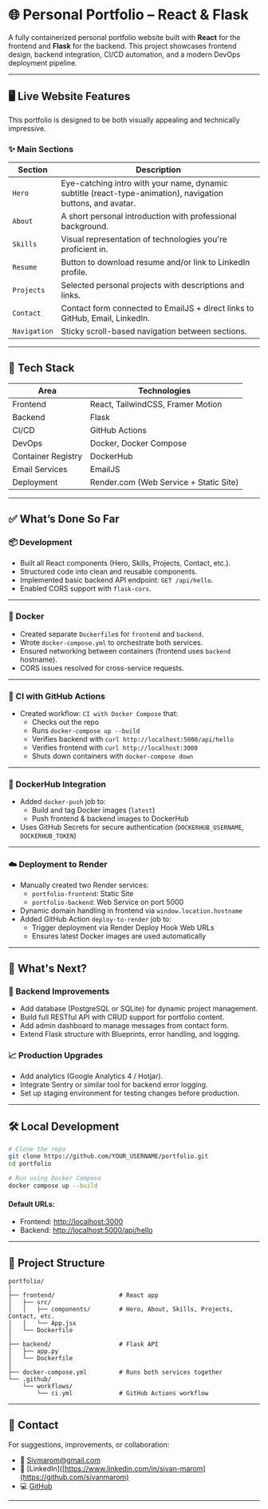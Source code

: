 
# 🌐 Personal Portfolio – React & Flask

A fully containerized personal portfolio website built with **React** for the frontend and **Flask** for the backend. This project showcases frontend design, backend integration, CI/CD automation, and a modern DevOps deployment pipeline.

---

## 🖥️ Live Website Features

This portfolio is designed to be both visually appealing and technically impressive.

### ✨ Main Sections

| Section     | Description |
|-------------|-------------|
| `Hero`      | Eye-catching intro with your name, dynamic subtitle (react-type-animation), navigation buttons, and avatar. |
| `About`     | A short personal introduction with professional background. |
| `Skills`    | Visual representation of technologies you're proficient in. |
| `Resume`    | Button to download resume and/or link to LinkedIn profile. |
| `Projects`  | Selected personal projects with descriptions and links. |
| `Contact`   | Contact form connected to EmailJS + direct links to GitHub, Email, LinkedIn. |
| `Navigation`| Sticky scroll-based navigation between sections. |

---

## 🧱 Tech Stack

| Area             | Technologies                            |
|------------------|------------------------------------------|
| Frontend         | React, TailwindCSS, Framer Motion        |
| Backend          | Flask                                    |
| CI/CD            | GitHub Actions                           |
| DevOps           | Docker, Docker Compose                   |
| Container Registry | DockerHub                            |
| Email Services   | EmailJS                                  |
| Deployment       | Render.com (Web Service + Static Site)   |

---

## ✅ What’s Done So Far

### 📦 Development

- Built all React components (Hero, Skills, Projects, Contact, etc.).
- Structured code into clean and reusable components.
- Implemented basic backend API endpoint: `GET /api/hello`.
- Enabled CORS support with `flask-cors`.

---

### 🐳 Docker

- Created separate `Dockerfile`s for `frontend` and `backend`.
- Wrote `docker-compose.yml` to orchestrate both services.
- Ensured networking between containers (frontend uses `backend` hostname).
- CORS issues resolved for cross-service requests.

---

### 🧪 CI with GitHub Actions

- Created workflow: `CI with Docker Compose` that:
  - Checks out the repo
  - Runs `docker-compose up --build`
  - Verifies backend with `curl http://localhost:5000/api/hello`
  - Verifies frontend with `curl http://localhost:3000`
  - Shuts down containers with `docker-compose down`

---

### 🐋 DockerHub Integration

- Added `docker-push` job to:
  - Build and tag Docker images (`latest`)
  - Push frontend & backend images to DockerHub
- Uses GitHub Secrets for secure authentication (`DOCKERHUB_USERNAME`, `DOCKERHUB_TOKEN`)

---

### ☁️ Deployment to Render

- Manually created two Render services:
  - `portfolio-frontend`: Static Site
  - `portfolio-backend`: Web Service on port 5000
- Dynamic domain handling in frontend via `window.location.hostname`
- Added GitHub Action `deploy-to-render` job to:
  - Trigger deployment via Render Deploy Hook Web URLs
  - Ensures latest Docker images are used automatically

---

## 🚀 What's Next?

### 🔧 Backend Improvements

- Add database (PostgreSQL or SQLite) for dynamic project management.
- Build full RESTful API with CRUD support for portfolio content.
- Add admin dashboard to manage messages from contact form.
- Extend Flask structure with Blueprints, error handling, and logging.

### 📈 Production Upgrades

- Add analytics (Google Analytics 4 / Hotjar).
- Integrate Sentry or similar tool for backend error logging.
- Set up staging environment for testing changes before production.

---

## 🛠 Local Development

```bash
# Clone the repo
git clone https://github.com/YOUR_USERNAME/portfolio.git
cd portfolio

# Run using Docker Compose
docker compose up --build
```

#### Default URLs:
- Frontend: [http://localhost:3000](http://localhost:3000)
- Backend: [http://localhost:5000/api/hello](http://localhost:5000/api/hello)

---

## 📁 Project Structure

```
portfolio/
│
├── frontend/                  # React app
│   ├── src/
│   │   ├── components/        # Hero, About, Skills, Projects, Contact, etc.
│   │   └── App.jsx
│   └── Dockerfile
│
├── backend/                   # Flask API
│   ├── app.py
│   └── Dockerfile
│
├── docker-compose.yml         # Runs both services together
└── .github/
    └── workflows/
        └── ci.yml             # GitHub Actions workflow
```

---

## 💬 Contact

For suggestions, improvements, or collaboration:
- 📧 [Sivmarom@gmail.com](mailto:Sivmarom@gmail.com)
- 🔗 [LinkedIn]([https://www.linkedin.com/in/sivan-marom](https://github.com/sivanmarom)
- 💻 [GitHub](https://github.com/YOUR_USERNAME)

---

